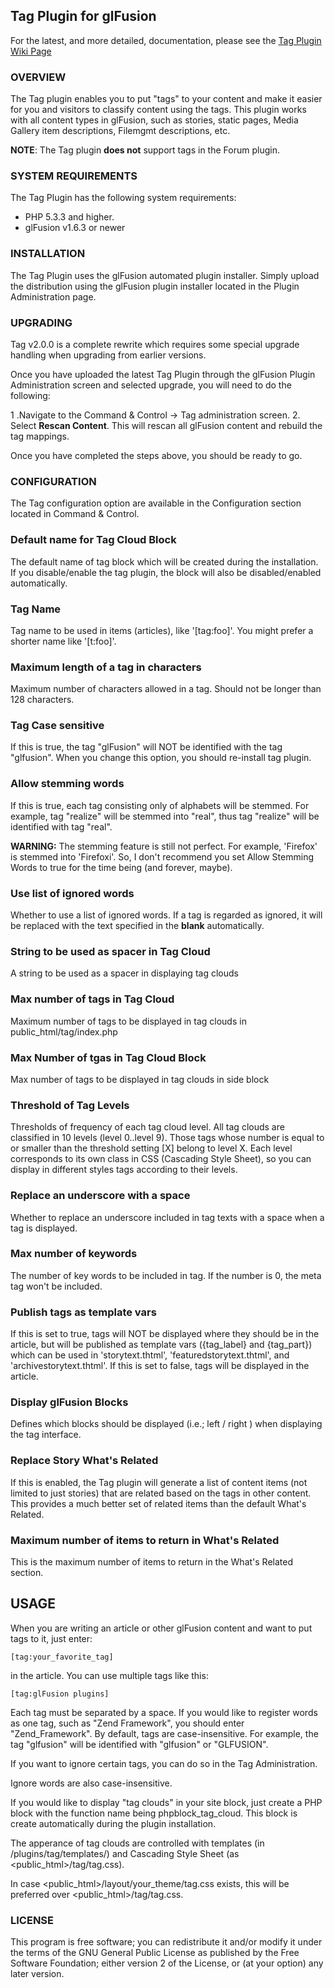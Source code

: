 ## Tag Plugin for glFusion

For the latest, and more detailed, documentation, please see the [Tag Plugin Wiki Page](https://www.glfusion.org/wiki/glfusion:plugins:tag:start)

### OVERVIEW

The Tag plugin enables you to put "tags" to your content and make it easier for you and visitors to classify content using the tags. This plugin works with all content types in glFusion, such as stories, static pages, Media Gallery item descriptions, Filemgmt descriptions, etc. 

**NOTE**: The Tag plugin **does not** support tags in the Forum plugin. 

### SYSTEM REQUIREMENTS

The Tag Plugin has the following system requirements:

* PHP 5.3.3 and higher.
* glFusion v1.6.3 or newer

### INSTALLATION

The Tag Plugin uses the glFusion automated plugin installer. Simply upload the distribution using the glFusion plugin installer located in the Plugin Administration page.

### UPGRADING

Tag v2.0.0 is a complete rewrite which requires some special upgrade handling when upgrading from earlier versions.

Once you have uploaded the latest Tag Plugin through the glFusion Plugin Administration screen and selected upgrade, you will need to do the following:

1 .Navigate to the Command & Control -> Tag administration screen.
2. Select **Rescan Content**. This will rescan all glFusion content and rebuild the tag mappings.

Once you have completed the steps above, you should be ready to go.

### CONFIGURATION

The Tag configuration option are available in the Configuration section located in  Command & Control.

### Default name for Tag Cloud Block

The default name of tag block which will be created during the installation. If you  disable/enable the tag plugin, the block will also be disabled/enabled automatically.


### Tag Name

Tag name to be used in items (articles), like '[tag:foo]'. You might prefer a shorter name like '[t:foo]'.

### Maximum length of a tag in characters

Maximum number of characters allowed in a tag. Should not be longer than 128 characters.


### Tag Case sensitive

If this is true, the tag "glFusion" will NOT be identified with the tag "glfusion". When you change this option, you should re-install tag plugin.


### Allow stemming words

If this is true, each tag consisting only of alphabets will be stemmed. For example, tag "realize" will be stemmed into "real", thus tag "realize" will be identified with tag "real".

**WARNING:** The stemming feature is still not perfect. For example, 'Firefox' is stemmed into 'Firefoxi'. So, I don't recommend you set Allow Stemming Words to true for the time being (and forever, maybe).

### Use list of ignored words

Whether to use a list of ignored words. If a tag is regarded as ignored, it will be replaced with the text specified in the **blank** automatically.

### String to be used as spacer in Tag Cloud

A string to be used as a spacer in displaying tag clouds

### Max number of tags in Tag Cloud

Maximum number of tags to be displayed in tag clouds in public_html/tag/index.php

### Max Number of tgas in Tag Cloud Block

Max number of tags to be displayed in tag clouds in side block

### Threshold of Tag Levels

Thresholds of frequency of each tag cloud level. All tag clouds are classified in 10 levels (level 0..level 9). Those tags whose number is equal to or smaller than the  threshold setting [X] belong to level X. Each level corresponds to its own class in CSS (Cascading Style Sheet), so you can display in different styles tags according to their levels.

### Replace an underscore with a space

Whether to replace an underscore included in tag texts with a space when a tag is displayed.

### Max number of keywords

The number of key words to be included in <meta name="keywords" content="foo,bar"> tag. If the number is 0, the meta tag won't be included.

### Publish tags as template vars

If this is set to true, tags will NOT be displayed where they should be in the article, but will be published as template vars ({tag_label} and {tag_part}) which can be used in 'storytext.thtml', 'featuredstorytext.thtml', and 'archivestorytext.thtml'. If this is set to false, tags will be displayed in the article.

### Display glFusion Blocks

Defines which blocks should be displayed (i.e.; left / right ) when displaying the tag interface.

### Replace Story What's Related 

If this is enabled, the Tag plugin will generate a list of content items (not limited to just stories) that are related based on the tags in other content. This provides a much better set of related items than the default What's Related.

### Maximum number of items to return in What's Related

This is the maximum number of items to return in the What's Related section.


## USAGE

When you are writing an article or other glFusion content and want to put tags to it, just enter:

    [tag:your_favorite_tag]

in the article. You can use multiple tags like this:

    [tag:glFusion plugins]

Each tag must be separated by a space. If you would like to register words as
one tag, such as "Zend Framework", you should enter "Zend_Framework". By
default, tags are case-insensitive. For example, the tag "glfusion" will
be identified with "glfusion" or "GLFUSION".

If you want to ignore certain tags, you can do so in the Tag Administration.

Ignore words are also case-insensitive.

If you would like to display "tag clouds" in your site block, just create a
PHP block with the function name being phpblock_tag_cloud.  This block is
create automatically during the plugin installation.

The apperance of tag clouds are controlled with templates
  (in <glfusion>/plugins/tag/templates/) and Cascading Style Sheet
  (as <public_html>/tag/tag.css).

  In case <public_html>/layout/your_theme/tag.css exists, this will be
  preferred over <public_html>/tag/tag.css.


### LICENSE

This program is free software; you can redistribute it and/or modify it under
the terms of the GNU General Public License as published by the Free Software
Foundation; either version 2 of the License, or (at your option) any later
version.
